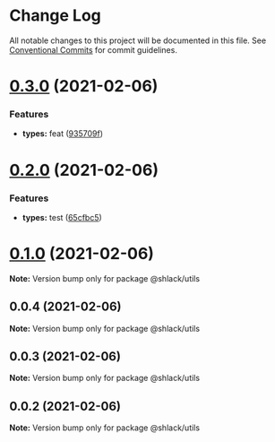 # Change Log

All notable changes to this project will be documented in this file.
See [Conventional Commits](https://conventionalcommits.org) for commit guidelines.

# [0.3.0](https://github.com/GiancarlosIO/js-ts-monorepo/compare/v0.2.0...v0.3.0) (2021-02-06)


### Features

* **types:** feat ([935709f](https://github.com/GiancarlosIO/js-ts-monorepo/commit/935709ff2c8069f43365751d23a1b4fd3c1bb79d))





# [0.2.0](https://github.com/GiancarlosIO/js-ts-monorepo/compare/v0.1.0...v0.2.0) (2021-02-06)


### Features

* **types:** test ([65cfbc5](https://github.com/GiancarlosIO/js-ts-monorepo/commit/65cfbc5c8c35709955dfc1bcd1ddfbf8b3015f76))





# [0.1.0](https://github.com/GiancarlosIO/js-ts-monorepo/compare/v0.0.4...v0.1.0) (2021-02-06)

**Note:** Version bump only for package @shlack/utils





## 0.0.4 (2021-02-06)

**Note:** Version bump only for package @shlack/utils





## 0.0.3 (2021-02-06)

**Note:** Version bump only for package @shlack/utils





## 0.0.2 (2021-02-06)

**Note:** Version bump only for package @shlack/utils
